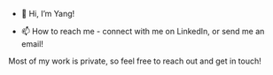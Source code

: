- 👋  Hi, I’m Yang!
<!--- - 👀 I’m interested in ...
- 🌱 I’m currently learning ...
- 💞️ I’m looking to collaborate on ... --->
- 📫  How to reach me - connect with me on LinkedIn, or send me an email!

Most of my work is private, so feel free to reach out and get in touch!

<!---
yangsong97/yangsong97 is a ✨ special ✨ repository because its `README.md` (this file) appears on your GitHub profile.
You can click the Preview link to take a look at your changes.
--->
